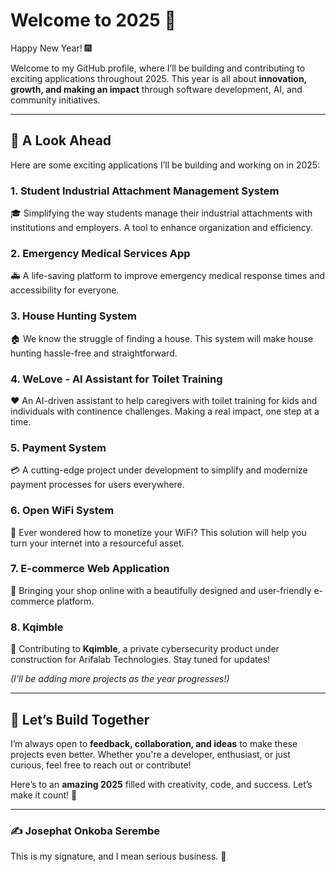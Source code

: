 # Welcome to 2025 🎉  

Happy New Year! 🎆  

Welcome to my GitHub profile, where I’ll be building and contributing to exciting applications throughout 2025. This year is all about **innovation, growth, and making an impact** through software development, AI, and community initiatives.  

---

## 🌟 A Look Ahead  

Here are some exciting applications I’ll be building and working on in 2025:  

### 1. **Student Industrial Attachment Management System**  
🎓 Simplifying the way students manage their industrial attachments with institutions and employers. A tool to enhance organization and efficiency.  

### 2. **Emergency Medical Services App**  
🚑 A life-saving platform to improve emergency medical response times and accessibility for everyone.  

### 3. **House Hunting System**  
🏠 We know the struggle of finding a house. This system will make house hunting hassle-free and straightforward.  

### 4. **WeLove - AI Assistant for Toilet Training**  
❤️ An AI-driven assistant to help caregivers with toilet training for kids and individuals with continence challenges. Making a real impact, one step at a time.  

### 5. **Payment System**  
💳 A cutting-edge project under development to simplify and modernize payment processes for users everywhere.  

### 6. **Open WiFi System**  
📡 Ever wondered how to monetize your WiFi? This solution will help you turn your internet into a resourceful asset.  

### 7. **E-commerce Web Application**  
🛒 Bringing your shop online with a beautifully designed and user-friendly e-commerce platform.  

### 8. **Kqimble**  
🔐 Contributing to **Kqimble**, a private cybersecurity product under construction for Arifalab Technologies. Stay tuned for updates!  

*(I’ll be adding more projects as the year progresses!)*  

---

## 🚀 Let’s Build Together  

I’m always open to **feedback, collaboration, and ideas** to make these projects even better. Whether you're a developer, enthusiast, or just curious, feel free to reach out or contribute!  

Here’s to an **amazing 2025** filled with creativity, code, and success. Let’s make it count! 🎯  

---

### ✍️ **Josephat Onkoba Serembe**  
This is my signature, and I mean serious business. 💼

